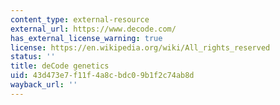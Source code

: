 ```yaml
---
content_type: external-resource
external_url: https://www.decode.com/
has_external_license_warning: true
license: https://en.wikipedia.org/wiki/All_rights_reserved
status: ''
title: deCode genetics
uid: 43d473e7-f11f-4a8c-bdc0-9b1f2c74ab8d
wayback_url: ''
---
```

